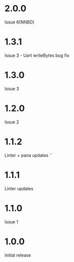 # 2.0.0
Issue 6(NNBD)

# 1.3.1
Issue 3 - Uart writeBytes bug fix

# 1.3.0
Issue 3

# 1.2.0
Issue 2

# 1.1.2
Linter + pana updates
``
# 1.1.1
Linter updates

# 1.1.0
Issue 1

# 1.0.0
Initial release